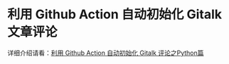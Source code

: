 # 利用 Github Action 自动初始化 Gitalk 文章评论

详细介绍请看：[利用 Github Action 自动初始化 Gitalk 评论之Python篇](https://www.lshell.com/post/use-github-action-and-python-to-automatically-initialize-gitalk-comments/)